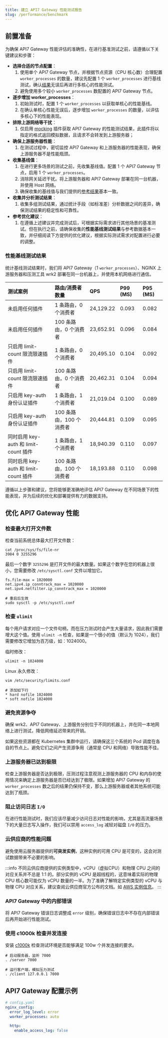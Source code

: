 ```yaml
---
title: 建立 API7 Gateway 性能测试报告
slug: /performance/benchmark
---
```


## 前置准备

为确保 API7 Gateway 性能评估的准确性，在进行基准测试之前，请遵循以下关键建议和步骤：

- **选择合适的节点配置**：
  1. 使用单个 API7 Gateway 节点，并根据节点资源（CPU 核心数）合理配置 `worker_processes` 的数量，建议先配置 1 个 `worker_processes` 进行基线测试，确认[结果](#性能基线测试结果)无误后再进行多核心的性能测试。
  2. 避免使用多个较小 `worker_processes` 数配置的 API7 Gateway 节点。
- **逐步增加 worker_processes**：
  1. 初始测试时，配置 1 个 `worker_processes` 以获取单核心的性能基线。
  2. 在确认单核心性能无误后，逐步增加 `worker_processes` 的数量，以评估多核心下的性能表现。
- **排除上游网络等干扰**：
  1. 仅启用 [mocking](https://apisix.apache.org/docs/apisix/3.2/plugins/mocking/) 插件获取 API7 Gateway 的性能测试结果，此插件将以指定的格式返回模拟数据，且请求不会转发到上游服务器；
- **确保上游服务器性能**：
  1. 在测试过程中，密切监控 API7 Gateway 和上游服务器的性能表现，确保上游服务器不是性能瓶颈。
- **收集基线值**：
  1. 在进行更多场景的测试之前，先收集基线值。配置 1 个 API7 Gateway 节点，启用 1 个 `worker_processes`。
  2. 消除网关延迟干扰。将上游服务器和 API7 Gateway 部署在同一台机器，并使用 Host 网络。
  3. 确保收集的基线值与我们提供的[参考结果](#性能基线测试结果)基本一致。
- **收集并分析测试结果**：
  1. 收集多组测试结果，通过统计手段（如标准差）分析数据之间的差异，确保测试结果的稳定性和可靠性。
- **参考优化建议**：
  1. 在遵循上述建议并完成测试后，可根据实际需求进行其他场景的基准测试。但在执行之前，请确保收集的**性能基线测试结果**与参考数据基本一致，并仔细阅读下方提供的优化建议，根据实际测试需求对配置进行必要的调整。

### 性能基线测试结果

统计基线测试结果时，我们将 API7 Gateway（1 `worker_processes`）、NGINX 上游服务器和压测工具 wrk2 部署在同一台机器上，并使用本机网络进行通信。

|     测试案例                              | 路由/消费者数量| **QPS**    | **P99 (MS)** | **P95 (MS)** |
| :--------------------------------- | :-------------------------------- | :----------------------------- | :----------------------------- | :----------------------------- |
| 未启用任何插件                        | 1 条路由，0 个消费者 | 24,129.22                         | 0.093                     |  0.082   | 
| 未启用任何插件                        | 100 条路由，0 个消费者 | 23,652.91                         | 0.096                      | 0.084 |
| 只启用 limit-count 限流限速插件           | 1 条路由，0 个消费者 | 20,495.10                        | 0.104                      | 0.092  | 
| 只启用 limit-count 限流限速插件         | 100 条路由，0 个消费者   | 20,462.31                         | 0.104                      | 0.094  |
| 只启用 key-auth 身份认证插件              | 1 条路由，1 个消费者 | 21,019.04                         | 0.100                      |  0.089  | 
| 只启用 key-auth 身份认证插件             | 100 条路由，100 个消费者  | 20,444.81                         | 0.109                      | 0.095   | 
| 同时启用 key-auth 和 limit-count 插件 | 1 条路由，1 个消费者 | 18,940.39                          | 0.110                      |  0.097 | 
| 同时启用 key-auth 和 limit-count 插件 | 100 条路由，100 个消费者 | 18,193.88                          | 0.110                      | 0.098  |

遵循以上步骤和建议，您将能够更准确地评估 API7 Gateway 在不同场景下的性能表现，并为后续的优化和部署提供有力的数据支持。

## 优化 API7 Gateway 性能

### 检查最大打开文件数

检查当前系统总体最大打开文件数：

```shell
cat /proc/sys/fs/file-nr
3984 0 3255296
```

最后一个数字 `3255296` 是打开文件的最大数量。如果这个数字在您的机器上很小，您需要修改 `/etc/sysctl.conf` 文件以增加它。

```shell
fs.file-max = 1020000
net.ipv4.ip_conntrack_max = 1020000
net.ipv4.netfilter.ip_conntrack_max = 1020000

# 重启后生效
sudo sysctl -p /etc/sysctl.conf
```

### 检查 `ulimit`

每个用户请求对应一个文件句柄，而在压力测试时会产生大量请求，因此我们需要增大这个值。使用 `ulimit -n` 检查，如果是一个很小的值（默认为 1024），我们需要修改它增加为百万级，如：1024000。

临时修改：

```shell
ulimit -n 1024000
```

Linux 永久修改：

```shell
vim /etc/security/limits.conf

# 添加如下行
* hard nofile 1024000
* soft nofile 1024000
```

### 避免资源争夺

确保 wrk2、API7 Gateway、上游服务分别位于不同的机器上，并在同一本地网络上进行测试，降低网络延迟带来的开销。

如果这些资源都在 Kubernetes 集群中运行，请确保这三个系统的 Pod 调度在各自的节点上。避免它们之间产生资源争用（通常是 CPU 和网络）导致性能不佳。

### 上游服务器已达到极限

检查上游服务器是否达到极限，压测过程注意观测上游服务器的 CPU 和内存的使用情况来确定上游服务器是否已经达到了极限。如果增加 API7 Gateway 的 `worker_processes` 数之后的结果仍保持不变，那么上游服务器或者其他系统可能达到了瓶颈。

### 阻止访问日志 `I/O`

在进行性能测试时，我们应该尽量减少访问日志对性能的影响，尤其是高流量场景下的大量日志写入操作，我们可以禁用 `access_log` 减轻对磁盘 `I/O` 的压力。

### 云供应商的性能问题

避免使用云服务器提供的**可突发实例**，这种实例的可用 CPU 是可变的，这会对测试数据带来不必要的影响。

:::info
不同云供应商提供的实例类型中，vCPU（虚拟CPU）和物理 CPU 之间的对应关系并不总是 1:1 的。部分实例的 vCPU 是超线程的，这意味着实际的物理 CPU 核心数可能仅为 vCPU 数量的一半。为了准确了解特定实例类型的 vCPU 与物理 CPU 对应关系，建议查阅云供应商官方公布的文档。如 [AWS 实例信息](https://docs.aws.amazon.com/AWSEC2/latest/UserGuide/cpu-options-supported-instances-values.html)。
:::

### API7 Gateway 中的内部错误

将 API7 Gateway 错误日志调整成 `error` 级别，确保错误日志中不存在内部错误后再开始进行性能测试。

### 使用 c1000k 检查并发连接

安装 [c1000k](https://github.com/ideawu/c1000k) 检查测试环境是否能够满足 100w 个并发连接的要求。

```
# 启动服务器，监听 7000
. /server 7000

# 运行客户端，模拟压力测试
. /client 127.0.0.1 7000
```

## API7 Gateway 配置示例

```yaml
# config.yaml
nginx_config:
  error_log_level: error
  worker_processes: auto

  http:
    enable_access_log: false
```


